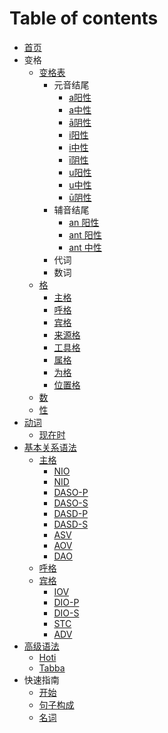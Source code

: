 # Table of contents

* [首页](readme.md)
* 变格
  * [变格表](declension/ending-table.md)
    * 元音结尾
      * [a阳性](declension/a-masculine.md)
      * [a中性](declension/a-neutral.md)
      * [ā阴性](declension/a-feminine.md)
      * [i阳性](declension/i-masculine.md)
      * [i中性](declension/i-neutral.md)
      * [ī阴性](declension/i-feminine.md)
      * [u阳性](declension/u-masculine.md)
      * [u中性](declension/u-neutral.md)
      * [ū阴性](declension/u-feminine.md)
    * 辅音结尾
      * [an 阳性](an-masculine.md)
      * [ant 阳性](ant-masculine.md)
      * [ant 中性](ant-neutral.md)
    * 代词
    * 数词
  * [格](declension/declension.md)
    * [主格](declension/nom.md)
    * [呼格](declension/voc.md)
    * [宾格](declension/acc.md)
    * [来源格](declension/abl.md)
    * [工具格](declension/instr.md)
    * [属格](declension/gen.md)
    * [为格](declension/dat.md)
    * [位置格](declension/loc.md)
  * [数](declension/number.md)
  * [性](declension/gender.md)
* [动词](verbal/README.md)
  * [现在时](verbal/present.md)
* [基本关系语法](basic-relation/README.md)
  * [主格](basic-relation/nom.md)
      * [NIO](nom-nio.md)
      * [NID](nom-nid.md)
      * [DASO-P](nom-daso.md)
      * [DASO-S](nom-daso.md)
      * [DASD-P](nom-dasd.md)
      * [DASD-S](nom-dasd.md)
      * [ASV](nom-asv.md)
      * [AOV](nom-aov.md)
      * [DAO](nom-dao.md)
  * [呼格](basic-relation/voc.md)
  * [宾格](basic-relation/acc.md)
    * [IOV](iov.md)
    * [DIO-P](dio.md)
    * [DIO-S](dio.md)
    * [STC](stc.md)
    * [ADV](adv.md)
* [高级语法](grammar/README.md)
  * [Hoti](grammar/hoti.md)
  * [Tabba](grammar/tabba.md)
* 快速指南
  * [开始](shortcut/readme.md)
  * [句子构成](shortcut/sentence.md)  
  * [名词](shortcut/noun.md)
